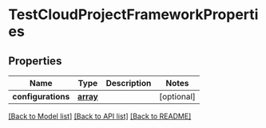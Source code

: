 # TestCloudProjectFrameworkProperties

## Properties
Name | Type | Description | Notes
------------ | ------------- | ------------- | -------------
**configurations** | [**array**](.md) |  | [optional] 

[[Back to Model list]](../README.md#documentation-for-models) [[Back to API list]](../README.md#documentation-for-api-endpoints) [[Back to README]](../README.md)

